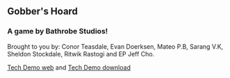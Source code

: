 ## Gobber's Hoard

### A game by Bathrobe Studios! 
Brought to you by: Conor Teasdale, Evan Doerksen, Mateo P.B, Sarang V.K, Sheldon Stockdale, Ritwik Rastogi and EP Jeff Cho.

[Tech Demo web](/Gobbers-Hoard/index.html) and [Tech Demo download](Gobbers-Hoard.zip)
